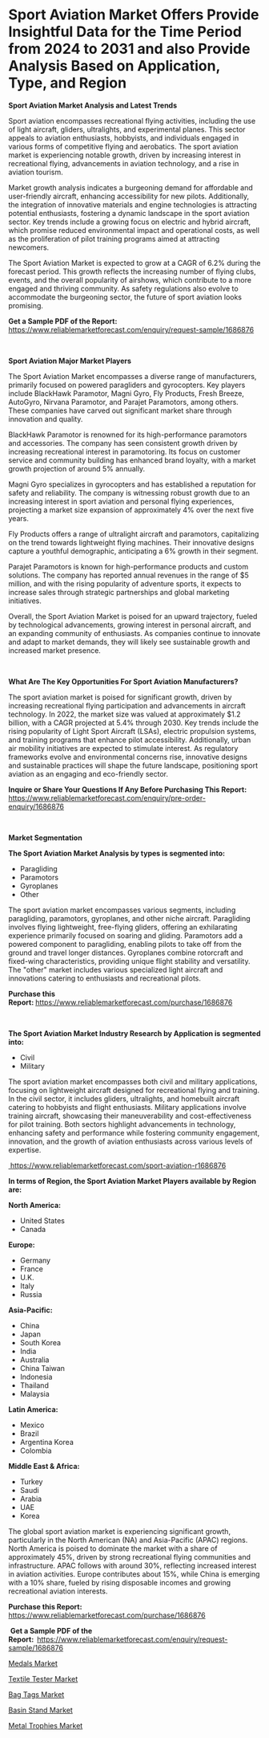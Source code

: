 <p><h1>Sport Aviation Market Offers Provide Insightful Data for the Time Period from 2024 to 2031 and also Provide Analysis Based on Application, Type, and Region</h1></p><p><strong>Sport Aviation Market Analysis and Latest Trends</strong></p>
<p><p>Sport aviation encompasses recreational flying activities, including the use of light aircraft, gliders, ultralights, and experimental planes. This sector appeals to aviation enthusiasts, hobbyists, and individuals engaged in various forms of competitive flying and aerobatics. The sport aviation market is experiencing notable growth, driven by increasing interest in recreational flying, advancements in aviation technology, and a rise in aviation tourism.</p><p>Market growth analysis indicates a burgeoning demand for affordable and user-friendly aircraft, enhancing accessibility for new pilots. Additionally, the integration of innovative materials and engine technologies is attracting potential enthusiasts, fostering a dynamic landscape in the sport aviation sector. Key trends include a growing focus on electric and hybrid aircraft, which promise reduced environmental impact and operational costs, as well as the proliferation of pilot training programs aimed at attracting newcomers.</p><p>The Sport Aviation Market is expected to grow at a CAGR of 6.2% during the forecast period. This growth reflects the increasing number of flying clubs, events, and the overall popularity of airshows, which contribute to a more engaged and thriving community. As safety regulations also evolve to accommodate the burgeoning sector, the future of sport aviation looks promising.</p></p>
<p><strong>Get a Sample PDF of the Report:&nbsp;</strong> <a href="https://www.reliablemarketforecast.com/enquiry/request-sample/1686876?utm_campaign=1569&utm_medium=2&utm_source=Github&utm_content=ia&utm_term=19102024&utm_id=sport-aviation">https://www.reliablemarketforecast.com/enquiry/request-sample/1686876</a></p>
<p>&nbsp;</p>
<p><strong>Sport Aviation Major Market Players</strong></p>
<p><p>The Sport Aviation Market encompasses a diverse range of manufacturers, primarily focused on powered paragliders and gyrocopters. Key players include BlackHawk Paramotor, Magni Gyro, Fly Products, Fresh Breeze, AutoGyro, Nirvana Paramotor, and Parajet Paramotors, among others. These companies have carved out significant market share through innovation and quality.</p><p>BlackHawk Paramotor is renowned for its high-performance paramotors and accessories. The company has seen consistent growth driven by increasing recreational interest in paramotoring. Its focus on customer service and community building has enhanced brand loyalty, with a market growth projection of around 5% annually.</p><p>Magni Gyro specializes in gyrocopters and has established a reputation for safety and reliability. The company is witnessing robust growth due to an increasing interest in sport aviation and personal flying experiences, projecting a market size expansion of approximately 4% over the next five years.</p><p>Fly Products offers a range of ultralight aircraft and paramotors, capitalizing on the trend towards lightweight flying machines. Their innovative designs capture a youthful demographic, anticipating a 6% growth in their segment.</p><p>Parajet Paramotors is known for high-performance products and custom solutions. The company has reported annual revenues in the range of $5 million, and with the rising popularity of adventure sports, it expects to increase sales through strategic partnerships and global marketing initiatives.</p><p>Overall, the Sport Aviation Market is poised for an upward trajectory, fueled by technological advancements, growing interest in personal aircraft, and an expanding community of enthusiasts. As companies continue to innovate and adapt to market demands, they will likely see sustainable growth and increased market presence.</p></p>
<p>&nbsp;</p>
<p><strong>What Are The Key Opportunities For Sport Aviation Manufacturers?</strong></p>
<p><p>The sport aviation market is poised for significant growth, driven by increasing recreational flying participation and advancements in aircraft technology. In 2022, the market size was valued at approximately $1.2 billion, with a CAGR projected at 5.4% through 2030. Key trends include the rising popularity of Light Sport Aircraft (LSAs), electric propulsion systems, and training programs that enhance pilot accessibility. Additionally, urban air mobility initiatives are expected to stimulate interest. As regulatory frameworks evolve and environmental concerns rise, innovative designs and sustainable practices will shape the future landscape, positioning sport aviation as an engaging and eco-friendly sector.</p></p>
<p><strong>Inquire or Share Your Questions If Any Before Purchasing This Report:</strong> <a href="https://www.reliablemarketforecast.com/enquiry/pre-order-enquiry/1686876?utm_campaign=1569&utm_medium=2&utm_source=Github&utm_content=ia&utm_term=19102024&utm_id=sport-aviation">https://www.reliablemarketforecast.com/enquiry/pre-order-enquiry/1686876</a></p>
<p>&nbsp;</p>
<p><strong>Market Segmentation</strong></p>
<p><strong>The Sport Aviation Market Analysis by types is segmented into:</strong></p>
<p><ul><li>Paragliding</li><li>Paramotors</li><li>Gyroplanes</li><li>Other</li></ul></p>
<p><p>The sport aviation market encompasses various segments, including paragliding, paramotors, gyroplanes, and other niche aircraft. Paragliding involves flying lightweight, free-flying gliders, offering an exhilarating experience primarily focused on soaring and gliding. Paramotors add a powered component to paragliding, enabling pilots to take off from the ground and travel longer distances. Gyroplanes combine rotorcraft and fixed-wing characteristics, providing unique flight stability and versatility. The "other" market includes various specialized light aircraft and innovations catering to enthusiasts and recreational pilots.</p></p>
<p><strong>Purchase this Report:&nbsp;</strong><a href="https://www.reliablemarketforecast.com/purchase/1686876?utm_campaign=1569&utm_medium=2&utm_source=Github&utm_content=ia&utm_term=19102024&utm_id=sport-aviation">https://www.reliablemarketforecast.com/purchase/1686876</a></p>
<p>&nbsp;</p>
<p><strong>The Sport Aviation Market Industry Research by Application is segmented into:</strong></p>
<p><ul><li>Civil</li><li>Military</li></ul></p>
<p><p>The sport aviation market encompasses both civil and military applications, focusing on lightweight aircraft designed for recreational flying and training. In the civil sector, it includes gliders, ultralights, and homebuilt aircraft catering to hobbyists and flight enthusiasts. Military applications involve training aircraft, showcasing their maneuverability and cost-effectiveness for pilot training. Both sectors highlight advancements in technology, enhancing safety and performance while fostering community engagement, innovation, and the growth of aviation enthusiasts across various levels of expertise.</p></p>
<p><a href="https://www.reliablemarketforecast.com/sport-aviation-r1686876?utm_campaign=1569&utm_medium=2&utm_source=Github&utm_content=ia&utm_term=19102024&utm_id=sport-aviation">&nbsp;https://www.reliablemarketforecast.com/sport-aviation-r1686876</a></p>
<p><strong>In terms of Region, the Sport Aviation Market Players available by Region are:</strong></p>
<p>
    <p> <strong> North America: </strong>
        <ul>
            <li>United States</li>
            <li>Canada</li>
        </ul>
        </p> 
    <p> <strong> Europe: </strong>
        <ul>
            <li>Germany</li>
            <li>France</li>
            <li>U.K.</li>
            <li>Italy</li>
            <li>Russia</li>
        </ul>
        </p> 
    <p> <strong> Asia-Pacific: </strong>
        <ul>
            <li>China</li>
            <li>Japan</li>
            <li>South Korea</li>
            <li>India</li>
            <li>Australia</li>
            <li>China Taiwan</li>
            <li>Indonesia</li>
            <li>Thailand</li>
            <li>Malaysia</li>
        </ul>
        </p> 
    <p> <strong> Latin America: </strong>
        <ul>
            <li>Mexico</li>
            <li>Brazil</li>
            <li>Argentina Korea</li>
            <li>Colombia</li>
        </ul>
        </p> 
    <p> <strong> Middle East & Africa: </strong>
        <ul>
            <li>Turkey</li>
            <li>Saudi</li>
            <li>Arabia</li>
            <li>UAE</li>
            <li>Korea</li>
        </ul>
    </p>
    </p>
<p><p>The global sport aviation market is experiencing significant growth, particularly in the North American (NA) and Asia-Pacific (APAC) regions. North America is poised to dominate the market with a share of approximately 45%, driven by strong recreational flying communities and infrastructure. APAC follows with around 30%, reflecting increased interest in aviation activities. Europe contributes about 15%, while China is emerging with a 10% share, fueled by rising disposable incomes and growing recreational aviation interests.</p></p>
<p><strong>Purchase this Report: </strong><a href="https://www.reliablemarketforecast.com/purchase/1686876?utm_campaign=1569&utm_medium=2&utm_source=Github&utm_content=ia&utm_term=19102024&utm_id=sport-aviation">https://www.reliablemarketforecast.com/purchase/1686876</a></p>
<p>&nbsp;<strong>Get a Sample PDF of the Report:&nbsp;&nbsp;</strong><a href="https://www.reliablemarketforecast.com/enquiry/request-sample/1686876?utm_campaign=1569&utm_medium=2&utm_source=Github&utm_content=ia&utm_term=19102024&utm_id=sport-aviation">https://www.reliablemarketforecast.com/enquiry/request-sample/1686876</a></p>
<p><strong></strong></p>
<p><p><a href="https://www.linkedin.com/pulse/medals-revenue-growth-report-2024-2031-expertide-p4zaf?utm_campaign=1569&utm_medium=2&utm_source=Github&utm_content=ia&utm_term=19102024&utm_id=sport-aviation">Medals Market</a></p><p><a href="https://issuu.com/reportprime-2/docs/textile-tester-market-size-2030.ppt_72cbb812b2eaee?utm_campaign=1569&utm_medium=2&utm_source=Github&utm_content=ia&utm_term=19102024&utm_id=sport-aviation">Textile Tester Market</a></p><p><a href="https://www.linkedin.com/pulse/bag-tags-market-growth-segmentation-regional-analysis-global-cytcf?utm_campaign=1569&utm_medium=2&utm_source=Github&utm_content=ia&utm_term=19102024&utm_id=sport-aviation">Bag Tags Market</a></p><p><a href="https://www.linkedin.com/pulse/basin-stand-market-investigation-industry-evolution-forecast-klahf?utm_campaign=1569&utm_medium=2&utm_source=Github&utm_content=ia&utm_term=19102024&utm_id=sport-aviation">Basin Stand Market</a></p><p><a href="https://www.linkedin.com/pulse/metal-trophies-market-size-segmentation-trends-growth-analysis-d2ppf?utm_campaign=1569&utm_medium=2&utm_source=Github&utm_content=ia&utm_term=19102024&utm_id=sport-aviation">Metal Trophies Market</a></p></p>